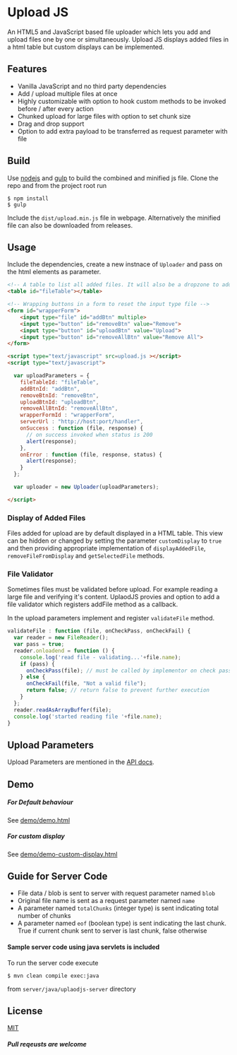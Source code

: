 # Upload JS
An HTML5 and JavaScript based file uploader which lets you add and upload files one by one or simultaneously. Upload JS displays added files in a html table but custom displays can be implemented.

## Features
* Vanilla JavaScript and no third party dependencies
* Add / upload multiple files at once
* Highly customizable with option to hook custom methods to be invoked before / after every action
* Chunked upload for large files with option to set chunk size
* Drag and drop support
* Option to add extra payload to be transferred as request parameter with file

## Build

Use [nodejs](https://nodejs.org/en/) and [gulp](http://gulpjs.com/) to build the combined and minified js file. Clone the repo and from the project root run

```
$ npm install
$ gulp
```
Include the `dist/upload.min.js` file in webpage. Alternatively the minified file can also be downloaded from releases.

## Usage

Include the dependencies, create a new instnace of `Uploader` and pass on the html elements as parameter.

```html
<!-- A table to list all added files. It will also be a dropzone to add drag and drop files to add -->
<table id="fileTable"></table>

<!-- Wrapping buttons in a form to reset the input type file -->
<form id="wrapperForm">
    <input type="file" id="addBtn" multiple>
    <input type="button" id="removeBtn" value="Remove">
    <input type="button" id="uploadBtn" value="Upload">
    <input type="button" id="removeAllBtn" value="Remove All">
</form>

<script type="text/javascript" src=upload.js ></script>
<script type="text/javascript">

  var uploadParameters = {
    fileTableId: "fileTable",
    addBtnId: "addBtn",
    removeBtnId: "removeBtn",
    uploadBtnId: "uploadBtn",
    removeAllBtnId: "removeAllBtn",
    wrapperFormId : "wrapperForm",
    serverUrl : "http://host:port/handler",
    onSuccess : function (file, response) {
      // on success invoked when status is 200
      alert(response);
    },
    onError : function (file, response, status) {
      alert(response);
    }
  };

  var uploader = new Uploader(uploadParameters);

</script>
```

### Display of Added Files
Files added for upload are by default displayed in a HTML table. This view can be hidden or changed by setting the parameter `customDisplay` to `true` and then providing appropriate implementation of `displayAddedFile`, `removeFileFromDisplay` and `getSelectedFile` methods.

### File Validator
Sometimes files must be validated before upload. For example reading a large file and verifying it's content. UplaodJS provies and option to add a file validator which registers addFile method as a callback.

In the upload parameters implement and register `validateFile` method.

```javascript
validateFile : function (file, onCheckPass, onCheckFail) {
  var reader = new FileReader();
  var pass = true;
  reader.onloadend = function () {
    console.log('read file - validating...'+file.name);
    if (pass) {
      onCheckPass(file); // must be called by implementor on check pass
    } else {
      onCheckFail(file, "Not a valid file");
      return false; // return false to prevent further execution
    }
  };
  reader.readAsArrayBuffer(file);
  console.log('started reading file '+file.name);
}
```

## Upload Parameters
Upload Parameters are mentioned in the [API docs](api-docs.md).

## Demo
##### For Default behaviour
See [demo/demo.html](demo/demo.html)

##### For custom display
See [demo/demo-custom-display.html](demo/demo-custom-display.html)

## Guide for Server Code

* File data / blob is sent to server with request parameter named `blob`
* Original file name is sent as a request parameter named `name`
* A parameter named `totalChunks` (integer type) is sent indicating total number of chunks
* A parameter named `eof` (boolean type) is sent indicating the last chunk. True if current chunk sent to server is last chunk, false otherwise

#### Sample server code using java servlets is included
To run the server code execute

`$ mvn clean compile exec:java`

from `server/java/uplaodjs-server` directory

## License
[MIT](LICENSE.md)

##### *Pull reqeusts are welcome*
